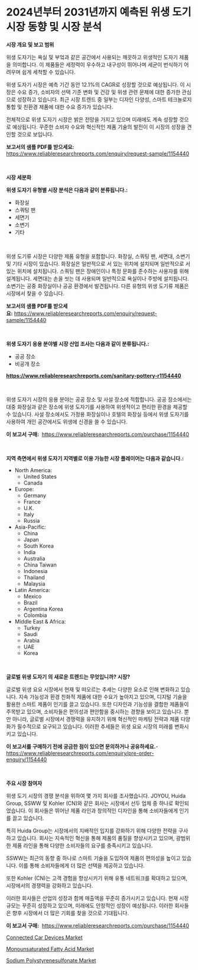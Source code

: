 <p><h1>2024년부터 2031년까지 예측된 위생 도기 시장 동향 및 시장 분석</h1></p><p><strong>시장 개요 및 보고 범위</strong></p>
<p><p>위생 도자기는 욕실 및 부엌과 같은 공간에서 사용되는 깨끗하고 위생적인 도자기 제품을 의미합니다. 이 제품들은 세정력이 우수하고 내구성이 뛰어나며 세균이 번식하기 어려우며 쉽게 세척할 수 있습니다.</p><p>위생 도자기 시장은 예측 기간 동안 12.1%의 CAGR로 성장할 것으로 예상됩니다. 이 시장은 수요 증가, 소비자의 선택 기준 변화 및 건강 및 위생 관련 문제에 대한 증가한 관심으로 성장하고 있습니다. 최근 시장 트렌드 중 일부는 디자인 다양성, 스마트 테크놀로지 통합 및 친환경 제품에 대한 수요 증가가 있습니다.</p><p>전체적으로 위생 도자기 시장은 밝은 전망을 가지고 있으며 미래에도 계속 성장할 것으로 예상됩니다. 꾸준한 소비자 수요와 혁신적인 제품 기술의 발전이 이 시장의 성장을 견인할 것으로 보입니다.</p></p>
<p><strong>보고서의 샘플 PDF를 받으세요:</strong> <a href="https://www.reliableresearchreports.com/enquiry/request-sample/1154440">https://www.reliableresearchreports.com/enquiry/request-sample/1154440</a></p>
<p>&nbsp;</p>
<p><strong>시장 세분화</strong></p>
<p><strong>위생 도자기 유형별 시장 분석은 다음과 같이 분류됩니다.:</strong></p>
<p><ul><li>화장실</li><li>스쿼팅 팬</li><li>세면기</li><li>소변기</li><li>기타</li></ul></p>
<p>&nbsp;</p>
<p><p>위생 도기류 시장은 다양한 제품 유형을 포함합니다. 화장실, 스쿼팅 팬, 세면대, 소변기 및 기타 시장이 있습니다. 화장실은 일반적으로 서 있는 위치에 설치되며 일반적으로 서 있는 위치에 설치됩니다. 스쿼팅 팬은 장애인이나 특정 문화를 준수하는 사용자를 위해 설계됩니다. 세면대는 손을 씻는 데 사용되며 일반적으로 욕실이나 주방에 설치됩니다. 소변기는 공중 화장실이나 공공 환경에서 발견됩니다. 다른 유형의 위생 도기류 제품은 시장에서 찾을 수 있습니다.</p></p>
<p><strong>보고서의 샘플 PDF를 받으세요:</strong>&nbsp;<a href="https://www.reliableresearchreports.com/enquiry/request-sample/1154440">https://www.reliableresearchreports.com/enquiry/request-sample/1154440</a></p>
<p>&nbsp;</p>
<p><strong> 위생 도자기 응용 분야별 시장 산업 조사는 다음과 같이 분류됩니다.:</strong></p>
<p><ul><li>공공 장소</li><li>비공개 장소</li></ul></p>
<p><strong><a href="https://www.reliableresearchreports.com/sanitary-pottery-r1154440">https://www.reliableresearchreports.com/sanitary-pottery-r1154440</a></strong></p>
<p>&nbsp;</p>
<p><p>위생 도자기 시장의 응용 분야는 공공 장소 및 사설 장소에 적합합니다. 공공 장소에서는 대중 화장실과 같은 장소에 위생 도자기를 사용하여 위생적이고 편리한 환경을 제공할 수 있습니다. 사설 장소에서도 가정용 화장실이나 호텔의 화장실 등에서 위생 도자기를 사용하여 개인 공간에서도 위생에 신경을 쓸 수 있습니다.</p></p>
<p><strong>이 보고서 구매:</strong>&nbsp; <a href="https://www.reliableresearchreports.com/purchase/1154440">https://www.reliableresearchreports.com/purchase/1154440</a></p>
<p>&nbsp;</p>
<p><strong>지역 측면에서 위생 도자기 지역별로 이용 가능한 시장 플레이어는 다음과 같습니다.:</strong></p>
<p><ul>
    <li>
        North America:
        <ul>
            <li>United States</li>
            <li>Canada</li>
        </ul>
    </li>
    <li>
        Europe:
        <ul>
            <li>Germany</li>
            <li>France</li>
            <li>U.K.</li>
            <li>Italy</li>
            <li>Russia</li>
        </ul>
    </li>
    <li>
        Asia-Pacific:
        <ul>
            <li>China</li>
            <li>Japan</li>
            <li>South Korea</li>
            <li>India</li>
            <li>Australia</li>
            <li>China Taiwan</li>
            <li>Indonesia</li>
            <li>Thailand</li>
            <li>Malaysia</li>
        </ul>
    </li>
    <li>
        Latin America:
        <ul>
            <li>Mexico</li>
            <li>Brazil</li>
            <li>Argentina Korea</li>
            <li>Colombia</li>
        </ul>
    </li>
    <li>
        Middle East & Africa:
        <ul>
            <li>Turkey</li>
            <li>Saudi</li>
            <li>Arabia</li>
            <li>UAE</li>
            <li>Korea</li>
        </ul>
    </li>
    </ul></p>
<p>&nbsp;</p>
<p><strong>글로벌 위생 도자기 의 새로운 트렌드는 무엇입니까? 시장?</strong></p>
<p><p>글로벌 위생 요요 시장에서 현재 및 떠오르는 추세는 다양한 요소로 인해 변화하고 있습니다. 지속 가능성과 환경 친화적 제품에 대한 수요가 높아지고 있으며, 디지털 기술을 활용한 스마트 제품이 인기를 끌고 있습니다. 또한 디자인과 기능성을 결합한 제품들이 주목받고 있으며, 소비자들은 편의성과 편안함을 중시하는 경향을 보이고 있습니다. 뿐만 아니라, 글로벌 시장에서 경쟁력을 유지하기 위해 혁신적인 마케팅 전략과 제품 다양화가 필수적으로 요구되고 있습니다. 이러한 추세들은 위생 요요 시장의 미래를 변화시키고 있습니다.</p></p>
<p><strong>이 보고서를 구매하기 전에 궁금한 점이 있으면 문의하거나 공유하세요.</strong>- <a href="https://www.reliableresearchreports.com/enquiry/pre-order-enquiry/1154440">https://www.reliableresearchreports.com/enquiry/pre-order-enquiry/1154440</a></p>
<p>&nbsp;</p>
<p><strong>주요 시장 참여자</strong></p>
<p><p>위생 도기 시장의 경쟁 분석을 위하여 몇 가지 회사를 조사했습니다. JOYOU, Huida Group, SSWW 및 Kohler (CN)와 같은 회사는 시장에서 선두 업체 중 하나로 확인되었습니다. 이 회사들은 뛰어난 제품 라인과 창의적인 디자인을 통해 소비자들에게 인기를 끌고 있습니다. </p><p>특히 Huida Group는 시장에서의 지배적인 입지를 강화하기 위해 다양한 전략을 구사하고 있습니다. 회사는 지속적인 혁신을 통해 제품의 품질을 향상시키고 있으며, 광범위한 제품 라인을 통해 다양한 소비자들의 요구를 충족시키고 있습니다. </p><p>SSWW는 최근의 동향 중 하나로 스마트 기술을 도입하여 제품의 편의성을 높이고 있습니다. 이를 통해 소비자들에게 더 많은 선택을 제공하고 있습니다. </p><p>또한 Kohler (CN)는 고객 경험을 향상시키기 위해 유통 네트워크를 확대하고 있으며, 시장에서의 경쟁력을 강화하고 있습니다. </p><p>이러한 회사들은 산업의 성장과 함께 매출액을 꾸준히 증가시키고 있습니다. 현재 시장 규모는 꾸준히 성장하고 있으며, 미래에도 안정적인 성장이 예상됩니다. 이러한 회사들은 향후 시장에서 더 많은 기회를 찾을 것으로 기대됩니다.</p></p>
<p><strong>이 보고서 구매:</strong>&nbsp;&nbsp;<a href="https://www.reliableresearchreports.com/purchase/1154440">https://www.reliableresearchreports.com/purchase/1154440</a></p>
<p><p><a href="https://www.linkedin.com/pulse/connected-car-devices-market-research-report-key-successful-qnmhe?trackingId=41O%2Bi9GZiiInNtPNe1T4uw%3D%3D">Connected Car Devices Market</a></p><p><a href="https://www.linkedin.com/pulse/monounsaturated-fatty-acid-market-size-growing-forecasted-dntff?trackingId=Q6GDvYKiu2jwxgk3NtYsQQ%3D%3D">Monounsaturated Fatty Acid Market</a></p><p><a href="https://www.linkedin.com/pulse/sodium-polystyrenesulfonate-market-research-report-provides-iypxf?trackingId=3mhT%2F3I0lMirZha9G0o3iQ%3D%3D">Sodium Polystyrenesulfonate Market</a></p></p>
